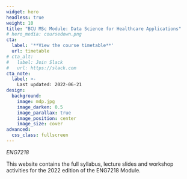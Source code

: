```yaml
---
widget: hero
headless: true
weight: 10
title: "BCU MSc Module: Data Science for Healthcare Applications"
# hero_media: coursedown.png
cta:
  label: '**View the course timetable**'
  url: timetable
# cta_alt:
#   label: Join Slack
#   url: https://slack.com
cta_note:
  label: >-
    Last updated: 2022-06-21
design:
  background:
    image: mdp.jpg
    image_darken: 0.5
    image_parallax: true
    image_position: center
    image_size: cover
advanced:
  css_class: fullscreen
---
```


*ENG7218*

This website contains the full syllabus, lecture slides and workshop activities for the 2022 edition of the ENG7218 Module.
